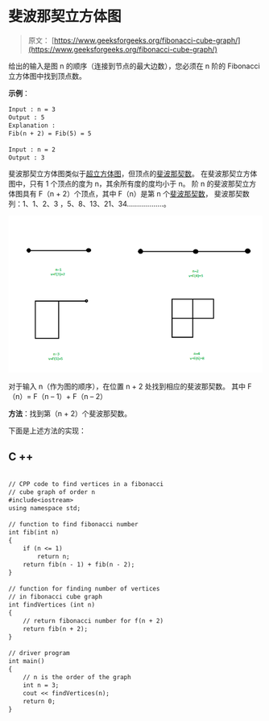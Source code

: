 # 斐波那契立方体图

> 原文： [https://www.geeksforgeeks.org/fibonacci-cube-graph/](https://www.geeksforgeeks.org/fibonacci-cube-graph/)

给出的输入是图 n 的顺序（连接到节点的最大边数），您必须在 n 阶的 Fibonacci 立方体图中找到顶点数。

**示例**：

```
Input : n = 3
Output : 5
Explanation : 
Fib(n + 2) = Fib(5) = 5

Input : n = 2
Output : 3

```

斐波那契立方体图类似于[超立方体图](https://www.geeksforgeeks.org/hypercube-graph/)，但顶点的[斐波那契数](https://www.geeksforgeeks.org/program-for-nth-fibonacci-number/)。 在斐波那契立方体图中，只有 1 个顶点的度为 n，其余所有度的度均小于 n。
阶 n 的斐波那契立方体图具有 F（n + 2）个顶点，其中 F（n）是第 n 个[斐波那契数](https://www.geeksforgeeks.org/program-for-nth-fibonacci-number/)，
斐波那契数列：1、1、2、3 ，5、8、13、21、34………………。

![](img/9f6afb7bdc0ed485a62f680367e03f48.png)

对于输入 n（作为图的顺序），在位置 n + 2 处找到相应的斐波那契数。
其中 F（n）= F（n – 1）+ F（n – 2）

**方法**：找到第（n + 2）个斐波那契数。

下面是上述方法的实现：

## C ++

```

// CPP code to find vertices in a fibonacci 
// cube graph of order n 
#include<iostream> 
using namespace std; 

// function to find fibonacci number 
int fib(int n) 
{ 
    if (n <= 1) 
        return n; 
    return fib(n - 1) + fib(n - 2); 
} 

// function for finding number of vertices  
// in fibonacci cube graph 
int findVertices (int n) 
{ 
    // return fibonacci number for f(n + 2)  
    return fib(n + 2); 
} 

// driver program 
int main() 
{ 
    // n is the order of the graph 
    int n = 3; 
    cout << findVertices(n); 
    return 0; 
} 

```